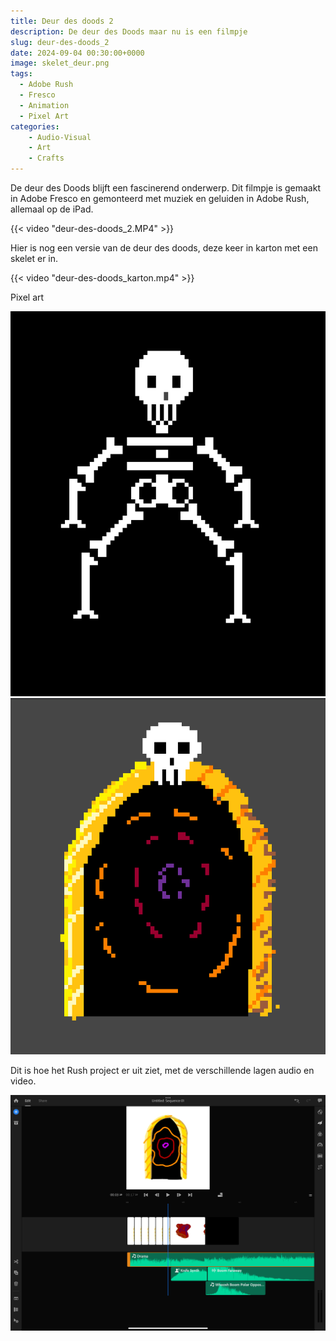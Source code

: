 ```yaml
---
title: Deur des doods 2
description: De deur des Doods maar nu is een filmpje
slug: deur-des-doods_2
date: 2024-09-04 00:30:00+0000
image: skelet_deur.png
tags:
  - Adobe Rush
  - Fresco
  - Animation
  - Pixel Art
categories:
    - Audio-Visual
    - Art
    - Crafts
---
```


De deur des Doods blijft een fascinerend onderwerp. Dit filmpje is gemaakt in Adobe Fresco en gemonteerd met muziek en geluiden in Adobe Rush, allemaal op de iPad.

{{< video "deur-des-doods_2.MP4" >}}

Hier is nog een versie van de deur des doods, deze keer in karton met een skelet er in.

{{< video "deur-des-doods_karton.mp4" >}}

Pixel art

![skelet](skelet.jpg) ![Deur des doods](deur-des-doods_2.jpg)

Dit is hoe het Rush project er uit ziet, met de verschillende lagen audio en video. 

![Deur des Doods rush project](rush-project.PNG)
